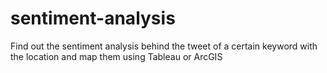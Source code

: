 # sentiment-analysis
Find out the sentiment analysis behind the tweet of a certain keyword with the location and map them using Tableau or ArcGIS
